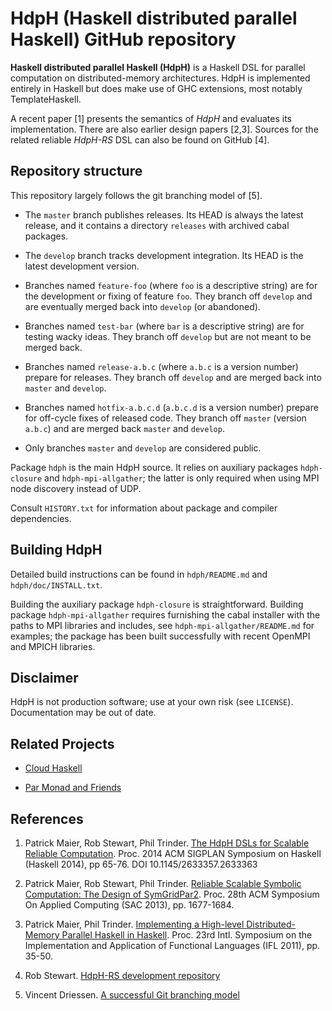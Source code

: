 HdpH (Haskell distributed parallel Haskell) GitHub repository
=============================================================

**Haskell distributed parallel Haskell (HdpH)** is a Haskell DSL for
parallel computation on distributed-memory architectures. HdpH is
implemented entirely in Haskell but does make use of GHC extensions,
most notably TemplateHaskell.

A recent paper [1] presents the semantics of *HdpH* and evaluates its
implementation. There are also earlier design papers [2,3]. Sources for
the related reliable *HdpH-RS* DSL can also be found on GitHub [4].


Repository structure
--------------------

This repository largely follows the git branching model of [5].

* The `master` branch publishes releases. Its HEAD is always the
  latest release, and it contains a directory `releases` with archived
  cabal packages.

* The `develop` branch tracks development integration. Its HEAD is the
  latest development version.

* Branches named `feature-foo` (where `foo` is a descriptive string)
  are for the development or fixing of feature `foo`. They branch off
  `develop` and are eventually merged back into `develop` (or
  abandoned).

* Branches named `test-bar` (where `bar` is a descriptive string)
  are for testing wacky ideas. They branch off `develop` but are not
  meant to be merged back.

* Branches named `release-a.b.c` (where `a.b.c` is a version number)
  prepare for releases. They branch off `develop` and are merged back
  into `master` and `develop`.

* Branches named `hotfix-a.b.c.d` (`a.b.c.d` is a version number)
  prepare for off-cycle fixes of released code. They branch off `master`
  (version `a.b.c`) and are merged back `master` and `develop`.

* Only branches `master` and `develop` are considered public.


Package `hdph` is the main HdpH source.  It relies on auxiliary
packages `hdph-closure` and `hdph-mpi-allgather`; the latter is
only required when using MPI node discovery instead of UDP.

Consult `HISTORY.txt` for information about package and compiler
dependencies.


Building HdpH
-------------

Detailed build instructions can be found in `hdph/README.md` and
`hdph/doc/INSTALL.txt`.

Building the auxiliary package `hdph-closure` is straightforward.
Building package `hdph-mpi-allgather` requires furnishing the cabal
installer with the paths to MPI libraries and includes, see
`hdph-mpi-allgather/README.md` for examples; the package has been
built successfully with recent OpenMPI and MPICH libraries.


Disclaimer
----------

HdpH is not production software; use at your own risk (see `LICENSE`).
Documentation may be out of date.


Related Projects
----------------

* [Cloud Haskell](http://haskell-distributed.github.io)

* [Par Monad and Friends](https://github.com/simonmar/monad-par)


References
----------

1.  Patrick Maier, Rob Stewart, Phil Trinder.
    [The HdpH DSLs for Scalable Reliable Computation](http://www.dcs.gla.ac.uk/~pmaier/#pubs).
    Proc. 2014 ACM SIGPLAN Symposium on Haskell (Haskell 2014), pp 65-76.
    DOI 10.1145/2633357.2633363

2.  Patrick Maier, Rob Stewart, Phil Trinder.
    [Reliable Scalable Symbolic Computation: The Design of SymGridPar2](http://www.dcs.gla.ac.uk/~pmaier/papers/Maier_Stewart_Trinder_SAC2013.pdf).
    Proc. 28th ACM Symposium On Applied Computing (SAC 2013), pp. 1677-1684.

3.  Patrick Maier, Phil Trinder.
    [Implementing a High-level Distributed-Memory Parallel Haskell in Haskell](http://www.macs.hw.ac.uk/~pm175/papers/Maier_Trinder_IFL2011_XT.pdf).
    Proc. 23rd Intl. Symposium on the Implementation and Application of
    Functional Languages (IFL 2011), pp. 35-50.

4.  Rob Stewart.
    [HdpH-RS development repository](https://github.com/robstewart57/hdph-rs)

5.  Vincent Driessen.
    [A successful Git branching model](http://nvie.com/posts/a-successful-git-branching-model/)
